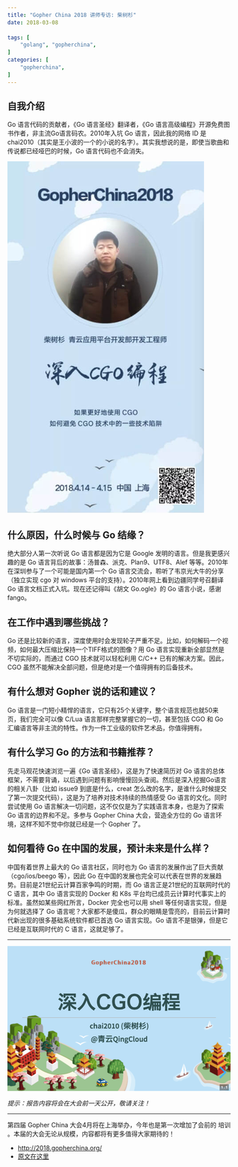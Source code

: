 ```yaml
---
title: "Gopher China 2018 讲师专访: 柴树杉"
date: 2018-03-08

tags: [
	"golang", "gopherchina",
]
categories: [
	"gopherchina",
]
---
```


## 自我介绍

Go 语言代码的贡献者，《Go 语言圣经》翻译者，《Go 语言高级编程》开源免费图书作者，非主流Go语言码农。2010年入坑 Go 语言，因此我的网络 ID 是 chai2010（其实是王小波的一个的小说的名字）。其实我想说的是，即使当歌曲和传说都已经哑巴的时候，Go 语言代码也不会消失。

<!--more-->

![Gopher China 2018 讲师专访－柴树杉](/images/gopherchina2018-chai2010.jpg)

## 什么原因，什么时候与 Go 结缘？

绝大部分人第一次听说 Go 语言都是因为它是 Google 发明的语言。但是我更感兴趣的是 Go 语言背后的故事：汤普森、派克、Plan9、UTF8、Alef 等等。2010年在深圳参与了一个可能是国内第一个 Go 语言交流会，聆听了韦京光大牛的分享（独立实现 cgo 对 windows 平台的支持）。2010年网上看到边疆同学号召翻译 Go 语言文档正式入坑。现在还记得叫《胡文 Go.ogle》的 Go 语言小说，感谢 fango。


## 在工作中遇到哪些挑战？

Go 还是比较新的语言，深度使用时会发现轮子严重不足。比如，如何解码一个视频，如何最大压缩比保持一个TIFF格式的图像？用 Go 语言实现重新全部显然是不切实际的，而通过 CGO 技术就可以轻松利用 C/C++ 已有的解决方案。因此，CGO 虽然不能解决全部问题，但是绝对是一个值得拥有的后备技术。


## 有什么想对 Gopher 说的话和建议？

Go 语言是一门短小精悍的语言，它只有25个关键字，整个语言规范也就50来页，我们完全可以像 C/Lua 语言那样完整掌握它的一切，甚至包括 CGO 和 Go 汇编语言等非主流的特性。作为一件工业级的软件艺术品，你值得拥有。


## 有什么学习 Go 的方法和书籍推荐？

先走马观花快速浏览一遍《Go 语言圣经》，这是为了快速简历对 Go 语言的总体框架，不需要背诵，以后遇到问题有影响慢慢回头查阅。然后是深入挖掘Go语言的相关八卦（比如 issue9 到底是什么，creat 怎么改的名字，是谁什么时候提交了第一次提交代码），这是为了培养对技术持续的热情感受 Go 语言的文化。同时尝试使用 Go 语言解决一切问题，这不仅仅是为了实践语言本身，也是为了探索 Go 语言的边界和不足。多参与 Gopher China 大会，营造全方位的 Go 语言环境，这样不知不觉中你就已经是一个 Gopher 了。


## 如何看待 Go 在中国的发展，预计未来是什么样？

中国有着世界上最大的 Go 语言社区，同时也为 Go 语言的发展作出了巨大贡献（cgo/ios/beego 等），因此 Go 在中国的发展也完全可以代表在世界的发展趋势。目前是21世纪云计算百家争鸣的时期，而 Go 语言正是21世纪的互联网时代的 C 语言，其中 Go 语言实现的 Docker 和 K8s 平台均已成员云计算时代事实上的标准。虽然如某些网红所言，Docker 完全也可以用 shell 等任何语言实现，但是为何就选择了 Go 语言呢？大家都不是傻瓜，群众的眼睛是雪亮的，目前云计算时代新出现的很多基础系统软件都已首选 Go 语言实现。Go 语言不是银弹，但是它已经是互联网时代的 C 语言，这就足够了。

-------

![深入CGO编程](/images/gopherchina2018-chai2010-cgo.jpg)

*提示：报告内容将会在大会前一天公开，敬请关注！*

-------

第四届 Gopher China 大会4月将在上海举办，今年也是第一次增加了会前的 培训 。本届的大会无论从规模，内容都将有更多值得大家期待的！

- http://2018.gopherchina.org/
- [原文在这里](https://mp.weixin.qq.com/s?__biz=MjM5OTcxMzE0MQ==&mid=2653370698&idx=1&sn=478c53ece8a715d96aeb0027e7ad772f&chksm=bce4d9508b935046d25532c0ce65d2ebcfa9158ddd6ad5a04a49c2a8f29a7c8662e6842f6d16&scene=38#wechat_redirect)
